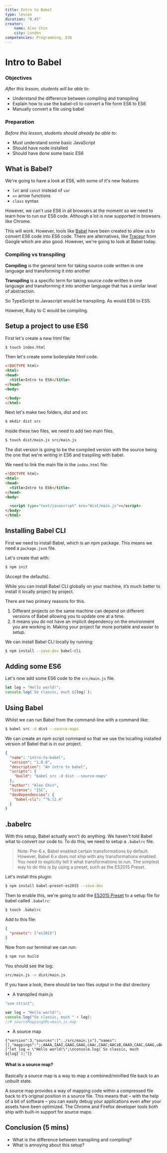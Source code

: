 ```yaml
---
title: Intro to Babel
type: lesson
duration: "0.45"
creator:
    name: Alex Chin
    city: London
competencies: Programming, ES6
---
```


# Intro to Babel

### Objectives
*After this lesson, students will be able to:*

- Understand the difference between compiling and transpiling
- Explain how to use the babel-cli to convert a file form ES6 to ES6
- Manually convert a file using babel

### Preparation
*Before this lesson, students should already be able to:*

- Must understand some basic JavaScript
- Should have node installed
- Should have done some basic ES6

## What is Babel?

We're going to have a look at ES6, with some of it's new features:

- `let` and `const` instead of `var`
- `=>` arrow functions
- `class` syntax

However, we can't use ES6 in all browsers at the moment so we need to learn how to run our ES6 code. Although a lot is now supported in browsers like Chrome.

This will work. However, tools like [Babel](https://babeljs.io/) have been created to allow us to convert ES6 code into ES6 code. There are alternatives, like [Traceur](https://github.com/google/traceur-compiler) from Google which are also good. However, we're going to look at Babel today.

### Compiling vs transpiling

**Compiling** is the general term for taking source code written in one language and transforming it into another

**Transpiling** is a specific term for taking source code written in one language and transforming it into another language that has a similar level of abstraction.

So TypeScript to Javascript would be transpiling. As would ES6 to ES5.

However, Ruby to C would be compiling.

## Setup a project to use ES6

First let's create a new html file:

```bash
$ touch index.html
```

Then let's create some boilerplate html code.

```html
<!DOCTYPE html>
<html>
<head>
  <title>Intro to ES6</title>
</head>
<body>

</body>
</html>
```

Next let's make two folders, dist and src

```bash
$ mkdir dist src
```

Inside these two files, we need to add two main files.

```bash
$ touch dist/main.js src/main.js
```

The dist version is going to be the compiled version with the source being the one that we're writing in ES6 and traspiling with babel.

We need to link the main file in the `index.html` file:

```html
<!DOCTYPE html>
<html>
<head>
  <title>Intro to ES6</title>
</head>
<body>

  <script type="text/javascript" src="dist/main.js"></script>
</body>
</html>
```

## Installing Babel CLI

First we need to install Babel, which is an npm package. This means we need a `package.json` file.

Let's create that with:

```bash
$ npm init
```

(Accept the defaults).

While you can install Babel CLI globally on your machine, it’s much better to install it locally project by project. 

There are two primary reasons for this.

1. Different projects on the same machine can depend on different versions of Babel allowing you to update one at a time.
2. It means you do not have an implicit dependency on the environment you are working in. Making your project far more portable and easier to setup.

We can install Babel CLI locally by running:

```bash
$ npm install --save-dev babel-cli
```

## Adding some ES6

Let's now add some ES6 code to the `src/main.js` file.

```js
let log = "Hello world!";
console.log(`So classic, much ${log}`);
```

## Using Babel

Whilst we can run Babel from the command-line with a command like: 

```bash
$ babel src -d dist --source-maps
```

We can create an npm script command so that we use the localling installed version of Babel that is in our project.

```json
{
  "name": "intro-to-babel",
  "version": "1.0.0",
  "description": "An intro to babel",
  "scripts": {
    "build": "babel src -d dist --source-maps"
  },
  "author": "Alex Chin",
  "license": "ISC",
  "devDependencies": {
    "babel-cli": "^6.11.4"
  }
}
```

## .babelrc

With this setup, Babel actually won't do anything. We haven't told Babel what to convert our code to. To do this, we need to setup a `.babelrc` file.

> Note: Pre-6.x, Babel enabled certain transformations by default. However, Babel 6.x does not ship with any transformations enabled. You need to explicitly tell it what transformations to run. The simplest way to do this is by using a preset, such as the ES2015 Preset. 

Let's install this plugin:

```bash
$ npm install babel-preset-es2015 --save-dev
```

Then to enable this, we're going to add the [ES2015 Preset](https://babeljs.io/docs/plugins/preset-es2015/) to a setup file for babel called `.babelrc`:

```bash
$ touch .babelrc
```

Add to this file:

```json
{
  "presets": ["es2015"]
}
```

Now from our terminal we can run:

```bash
$ npm run build
```

You should see the log:

```bash
src/main.js -> dist/main.js
```

If you have a look, there should be two files output in the dist directory

- A transpiled main.js

```js
"use strict";

var log = "Hello world!";
console.log("So classic, much " + log);
//# sourceMappingURL=main.js.map
```

- A source map

```
{"version":3,"sources":["../src/main.js"],"names":[],"mappings":";;AAAA,IAAI,GAAG,GAAG,cAAc,CAAC;AACzB,OAAO,CAAC,GAAG,uBAAqB,GAAG,CAAG,CAAC","file":"main.js","sourcesContent":["let log = \"Hello world!\";\nconsole.log(`So classic, much ${log}`);"]}
```

#### What is a source map?

Basically a source map is a way to map a combined/minified file back to an unbuilt state. 

A source map provides a way of mapping code within a compressed file back to it’s original position in a source file. This means that – with the help of a bit of software – you can easily debug your applications even after your assets have been optimized. The Chrome and Firefox developer tools both ship with built-in support for source maps.

## Conclusion (5 mins)
- What is the difference between transpiling and compiling?
- What is annoying about this setup?
